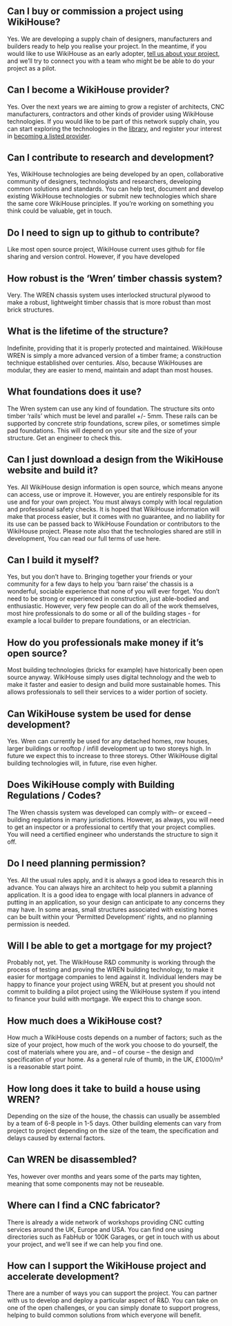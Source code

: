 ## Can I buy or commission a project using WikiHouse?

Yes. We are developing a supply chain of designers, manufacturers and builders ready to help you realise your project. In the meantime, if you would like to use WikiHouse as an early adopter, [tell us about your project](/propose-a-project), and we’ll try to connect you with a team who might be be able to do your project as a pilot.

## Can I become a WikiHouse provider?

Yes. Over the next years we are aiming to grow a register of architects, CNC manufacturers, contractors and other kinds of provider using WikiHouse technologies. If you would like to be part of this network supply chain, you can start exploring the technologies in the [library](/library), and register your interest in [becoming a listed provider](/contact-us/becoming-a-provider).

## Can I contribute to research and development?

Yes, WikiHouse technologies are being developed by an open, collaborative community of designers, technologists and researchers, developing common solutions and standards. You can help test, document and develop existing WikiHouse technologies or submit new technologies which share the same core WikiHouse principles. If you’re working on something you think could be valuable, get in touch.

## Do I need to sign up to github to contribute?

Like most open source project, WikiHouse current uses github for file sharing and version control. However, if you have developed

## How robust is the ‘Wren’ timber chassis system?

Very. The WREN chassis system uses interlocked structural plywood to make a robust, lightweight timber chassis that is more robust than most brick structures.

## What is the lifetime of the structure?

Indefinite, providing that it is properly protected and maintained. WikiHouse WREN is simply a more advanced version of a timber frame; a construction technique established over centuries. Also, because WikiHouses are modular, they are easier to mend, maintain and adapt than most houses.

## What foundations does it use?

The Wren system can use any kind of foundation. The structure sits onto timber ‘rails’ which must be level and parallel +/- 5mm. These rails can be supported by concrete strip foundations, screw piles, or sometimes simple pad foundations. This will depend on your site and the size of your structure. Get an engineer to check this.

## Can I just download a design from the WikiHouse website and build it?

Yes. All WikiHouse design information is open source, which means anyone can access,  use or improve it. However, you are entirely responsible for its use and for your own project. You must always comply with local regulation and professional safety checks. It is hoped that WikiHouse information will make that process easier, but it comes with no guarantee, and no liability for its use can be passed back to WikiHouse Foundation or contributors to the WikiHouse project. Please note also that the technologies shared are still in development, You can read our full terms of use here.

## Can I build it myself?

Yes, but you don’t have to. Bringing together your friends or your community for a few days to help you ‘barn raise’ the chassis is a wonderful, sociable experience that none of you will ever forget. You don’t need to be strong or experienced in construction, just able-bodied and enthusiastic. However, very few people can do all of the work themselves, most hire professionals to do some or all of the building stages - for example a local builder to prepare foundations, or an electrician.

## How do you professionals make money if it’s open source?

Most building technologies (bricks for example) have historically been open source anyway. WikiHouse simply uses digital technology and the web to make it faster and easier to design and build more sustainable homes. This allows  professionals to sell their services to a wider portion of society.

## Can WikiHouse system be used for dense development?

Yes. Wren can currently be used for any detached homes, row houses, larger buildings or rooftop / infill development up to two storeys high. In future we expect this to increase to three storeys. Other WikiHouse digital building technologies will, in future, rise even higher.

## Does WikiHouse comply with Building Regulations / Codes?

The Wren chassis system was developed can comply with– or exceed – building regulations in many jurisdictions. However, as always, you will need to get an inspector or a professional to certify that your project complies. You will need a certified engineer who understands the structure to sign it off.

## Do I need planning permission?

Yes. All the usual rules apply, and it is always a good idea to research this in advance. You can always hire an architect to help you submit a planning application. It is a good idea to engage with local planners in advance of putting in an application, so your design can anticipate to any concerns they may have. In some areas, small structures associated with existing homes can be built within your ‘Permitted Development’ rights, and no planning permission is needed.

## Will I be able to get a mortgage for my project?

Probably not, yet. The WikiHouse R&D community is working through the process of testing and proving the WREN building technology, to make it easier for mortgage companies to lend against it. Individual lenders may be happy to finance your project using WREN, but at present you should not commit to building a pilot project using the WikiHouse system if you intend to finance your build with  mortgage. We expect this to change soon.

## How much does a WikiHouse cost?

How much a WikiHouse costs depends on a number of factors; such as the size of your project,  how much of the work you choose to do yourself, the cost of materials where you are, and – of course –  the design and specification of your home. As a general rule of thumb, in the UK,  £1000/m² is a reasonable start point.

## How long does it take to build a house using WREN?

Depending on the size of the house, the chassis can usually be assembled by a team of 6-8 people  in 1-5 days. Other building elements can vary from project to project depending on the size of the team, the specification and delays caused by external factors.

## Can WREN be disassembled?

Yes, however over months and years some of the parts may tighten, meaning that some components may not be reuseable.

## Where can I find a CNC fabricator?

There is already a wide network of workshops providing CNC cutting services around the UK, Europe and USA. You can find one using directories such as FabHub or 100K Garages, or get in touch with us about your project, and we’ll see if we can help you find one.

## How can I support the WikiHouse project and accelerate development?

There are a number of ways you can support the project. You can partner with us to develop and deploy a particular aspect of R&D. You can take on one of the open challenges, or you can simply donate to support progress, helping to build common solutions from which everyone will benefit.
